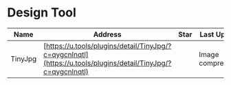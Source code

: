 
# Design Tool
Name| Address | Star| Last Update| Desc
-|-|-|-|-|
TinyJpg|[https://u.tools/plugins/detail/TinyJpg/?c=qygcnlnqtl](https://u.tools/plugins/detail/TinyJpg/?c=qygcnlnqtl)| | Image compression



